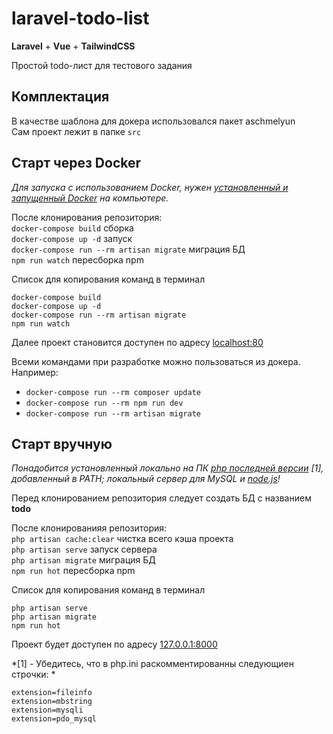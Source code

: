 # laravel-todo-list

**Laravel** + **Vue** + **TailwindCSS**

Простой todo-лист для тестового задания

## Комплектация
В качестве шаблона для докера использовался пакет aschmelyun <br />
Сам проект лежит в папке `src`

## Старт через Docker
*Для запуска с использованием Docker, нужен [установленный и запущенный Docker](https://docs.docker.com/docker-for-windows/install/) на компьютере.* <br />

После клонирования репозитория: <br />
`docker-compose build` сборка <br />
`docker-compose up -d` запуск <br />
`docker-compose run --rm artisan migrate` миграция БД <br />
`npm run watch` пересборка npm <br />

Список для копирования команд в терминал
```
docker-compose build
docker-compose up -d
docker-compose run --rm artisan migrate
npm run watch
```

Далее проект становится доступен по адресу [localhost:80](http://localhost:80) <br />

Всеми командами при разработке можно пользоваться из докера. Например:
- `docker-compose run --rm composer update`
- `docker-compose run --rm npm run dev`
- `docker-compose run --rm artisan migrate` 

## Старт вручную
*Понадобится установленный локально на ПК [php последней версии](https://www.php.net/downloads.php) [1], добавленный в PATH; локальный сервер для MySQL и [node.js](https://nodejs.org/)!* <br />

Перед клонированием репозитория следует создать БД с названием **todo** <br />

После клонированияя репозитория: <br />
`php artisan cache:clear` чистка всего кэша проекта <br />
`php artisan serve` запуск сервера <br />
`php artisan migrate` миграция БД <br />
`npm run hot` пересборка npm <br />

Список для копирования команд в терминал
```
php artisan serve
php artisan migrate
npm run hot
```

Проект будет доступен по адресу [127.0.0.1:8000](http://127.0.0.1:8000)

*[1] - Убедитесь, что в php.ini раскомментированны следующиен строчки: *
```
extension=fileinfo
extension=mbstring
extension=mysqli
extension=pdo_mysql
```
